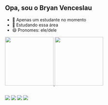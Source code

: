 ## Opa, sou o Bryan Venceslau

- 🔭 Apenas um estudante no momento
- 🌱 Estudando essa área
- 😄 Pronomes: ele/dele
 
<div class="informacoes">
 <a href="https://github.com/BryanVenceslau">
 <img height="160em" src="https://github-readme-stats.vercel.app/api?username=BryanVenceslau&show_icons=true&theme=omni" />
 <img height="160em" src="https://github-readme-stats.vercel.app/api/top-langs/?username=BryanVenceslau&layout=compact&langs_count=16&theme=omni" />
</div>

 ##
 
 <div class="redessociais"> 
  
  <a href="https://www.youtube.com/@BryanVenceslau/" target="_blank"><img src="https://img.shields.io/badge/YouTube-FF0000?style=for-the-badge&logo=youtube&logoColor=white" target="_blank"></a>
  <a href="https://www.instagram.com/bryanvenceslau_/" target="_blank"><img src="https://img.shields.io/badge/-Instagram-%23E4405F?style=for-the-badge&logo=instagram&logoColor=white" target="_blank"></a>
  <a href="mailto:venceslaubryan@gmail.com"><img src="https://img.shields.io/badge/-Gmail-%23333?style=for-the-badge&logo=gmail&logoColor=white" target="_blank"></a>
  <a href="https://www.linkedin.com/in/bryanvenceslau/" target="_blank"><img src="https://img.shields.io/badge/LinkedIn-0077B5?style=for-the-badge&logo=linkedin&logoColor=white" target="_blank"><a/>
  
</div>
